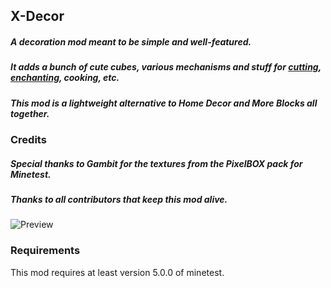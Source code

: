 ## X-Decor ##

##### A decoration mod meant to be simple and well-featured. #####
##### It adds a bunch of cute cubes, various mechanisms and stuff for [cutting](https://forum.minetest.net/viewtopic.php?f=11&t=14085), [enchanting](https://forum.minetest.net/viewtopic.php?f=11&t=14087), cooking, etc. #####
##### This mod is a lightweight alternative to Home Decor and More Blocks all together. #####

### Credits ###

##### Special thanks to Gambit for the textures from the PixelBOX pack for Minetest. #####

##### Thanks to all contributors that keep this mod alive. #####

![Preview](http://i.imgur.com/AVoyCQy.png)

### Requirements ###
This mod requires at least version 5.0.0 of minetest.
